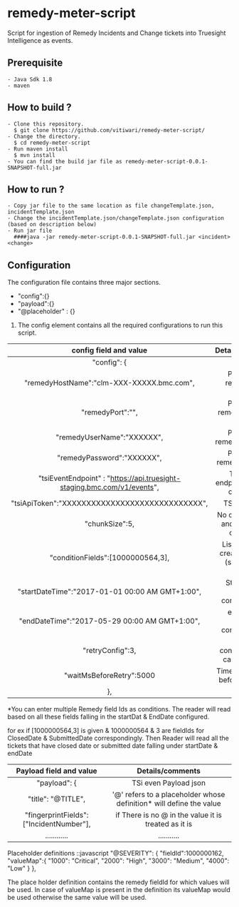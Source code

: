 # remedy-meter-script
Script for ingestion of Remedy Incidents and Change tickets into Truesight Intelligence as events.

## Prerequisite 
	- Java Sdk 1.8
	- maven
	
## How to build ? 
	- Clone this repository.
	  $ git clone https://github.com/vitiwari/remedy-meter-script/
	- Change the directory.
	  $ cd remedy-meter-script
	- Run maven install
	  $ mvn install
	- You can find the build jar file as remedy-meter-script-0.0.1-SNAPSHOT-full.jar  

## How to run ?
	- Copy jar file to the same location as file changeTemplate.json, incidentTemplate.json
	- Change the incidentTemplate.json/changeTemplate.json configuration (based on description below)
	- Run jar file
	  ####java -jar remedy-meter-script-0.0.1-SNAPSHOT-full.jar <incident> <change>
## Configuration
   The configuration file contains three major sections.
   - "config":{}
   - "payload":{}
   - "@placeholder" : {}
   1) The config element contains all the required configurations to run this script.

|config field and value 								| Details/comments						|
|:------------------------------------------------------:|:------------------------------------:|
|"config": {									     	|                                       |
|		"remedyHostName":"clm-XXX-XXXXX.bmc.com",      | Provide the remedy Host name          |
|  		"remedyPort":"",                                | Provide the remedy port (Not required)|
|  		"remedyUserName":"XXXXXX",                    | Provide the remedy UserName           |
|   	"remedyPassword":"XXXXXX",                    | Provide the remedy Password           |
|   	"tsiEventEndpoint" : "https://api.truesight-staging.bmc.com/v1/events",| TSI events endpoint based on credentials |
|  		"tsiApiToken":"XXXXXXXXXXXXXXXXXXXXXXXXXXXXX",| TSI API Token                         |
|  		"chunkSize":5,                                | No of tickets read and ingested in one chunk |
|  		"conditionFields":[1000000564,3],             | List of fields to create condition (see blow for details)|
| 		"startDateTime":"2017-01-01 00:00 AM GMT+1:00",| Start Date of Remedy conditionFields   |
| 		"endDateTime":"2017-05-29 00:00 AM GMT+1:00",| end date of remedy conditionFields 		|
|  		"retryConfig":3,                            | Retry configuration, in case of failure   |
| 		"waitMsBeforeRetry":5000                    | Time in ms to wait before next retry		|
|	},                                              |    end									|

*You can enter multiple Remedy field Ids as conditions. The reader will read based on all these fields falling in the startDat & EndDate configured.

for ex if [1000000564,3] is given & 1000000564 & 3  are fieldIds for ClosedDate & SubmittedDate correspondingly. Then Reader will read all the tickets that have closed date or submitted date falling under startDate & endDate 

|Payload field and value 					    	| Details/comments						|
|:-------------------------------------------------:|:------------------------------------:|
|"payload": {							      		| TSi even Payload json                     |
|		"title": "@TITLE",						    | '@' refers to a placeholder whose definition* will define the value |
|		"fingerprintFields": ["IncidentNumber"],	|	if There is no @ in the value it is treated as it is|
|				............                        | 					...........				|

Placeholder definitions
::javascript
"@SEVERITY": {
		"fieldId":1000000162,
		"valueMap":{
			"1000": "Critical",
			"2000": "High",
			"3000": "Medium",
			"4000": "Low"
		}
	},
	
The place holder definition contains the remedy fieldId for which values will be used.
In case of valueMap is present in the definition its valueMap would be used otherwise the same value will be used. 